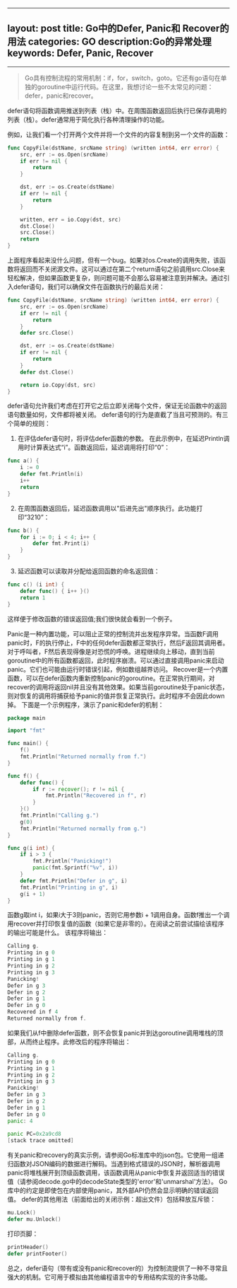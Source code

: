 
---
layout: post
title: Go中的Defer, Panic和 Recover的用法
categories: GO
description:Go的异常处理
keywords: Defer, Panic, Recover
---

---
> Go具有控制流程的常用机制：if，for，switch，goto。它还有go语句在单独的goroutine中运行代码。在这里，我想讨论一些不太常见的问题：defer，panic和recover。

defer语句将函数调用推送到列表（栈）中。在周围函数返回后执行已保存调用的列表（栈）。defer通常用于简化执行各种清理操作的功能。

例如，让我们看一个打开两个文件并将一个文件的内容复制到另一个文件的函数：
```go
func CopyFile(dstName, srcName string) (written int64, err error) {
    src, err := os.Open(srcName)
    if err != nil {
        return
    }

    dst, err := os.Create(dstName)
    if err != nil {
        return
    }

    written, err = io.Copy(dst, src)
    dst.Close()
    src.Close()
    return
}
```
上面程序看起来没什么问题，但有一个bug。如果对os.Create的调用失败，该函数将返回而不关闭源文件。这可以通过在第二个return语句之前调用src.Close来轻松解决，但如果函数更复杂，则问题可能不会那么容易被注意到并解决。通过引入defer语句，我们可以确保文件在函数执行的最后关闭：
```go
func CopyFile(dstName, srcName string) (written int64, err error) {
    src, err := os.Open(srcName)
    if err != nil {
        return
    }
    defer src.Close()

    dst, err := os.Create(dstName)
    if err != nil {
        return
    }
    defer dst.Close()

    return io.Copy(dst, src)
}
```
defer语句允许我们考虑在打开它之后立即关闭每个文件，保证无论函数中的返回语句数量如何，文件都将被关闭。
defer语句的行为是直截了当且可预测的。有三个简单的规则：
1. 在评估defer语句时，将评估defer函数的参数。
在此示例中，在延迟Println调用时计算表达式“i”。函数返回后，延迟调用将打印“0”：
```go
func a() {
    i := 0
    defer fmt.Println(i)
    i++
    return
}
```
2. 在周围函数返回后，延迟函数调用以"后进先出"顺序执行。此功能打印“3210”：
```go
func b() {
    for i := 0; i < 4; i++ {
        defer fmt.Print(i)
    }
}
```
3. 延迟函数可以读取并分配给返回函数的命名返回值：
```go
func c() (i int) {
    defer func() { i++ }()
    return 1
}
```
这样便于修改函数的错误返回值;我们很快就会看到一个例子。

Panic是一种内置功能，可以阻止正常的控制流并出发程序异常。当函数F调用panic时，F的执行停止，F中的任何defer函数都正常执行，然后F返回其调用者。对于呼叫者，F然后表现得像是对恐慌的呼唤。进程继续向上移动，直到当前goroutine中的所有函数都返回，此时程序崩溃。可以通过直接调用panic来启动panic。它们也可能由运行时错误引起，例如数组越界访问。
Recover是一个内置函数，可以在defer函数内重新控制panic的goroutine。在正常执行期间，对recover的调用将返回nil并且没有其他效果。如果当前goroutine处于panic状态，则对恢复的调用将捕获给予panic的值并恢复正常执行。此时程序不会因此down掉。
下面是一个示例程序，演示了panic和defer的机制：
```go
package main

import "fmt"

func main() {
    f()
    fmt.Println("Returned normally from f.")
}

func f() {
    defer func() {
        if r := recover(); r != nil {
            fmt.Println("Recovered in f", r)
        }
    }()
    fmt.Println("Calling g.")
    g(0)
    fmt.Println("Returned normally from g.")
}

func g(i int) {
    if i > 3 {
        fmt.Println("Panicking!")
        panic(fmt.Sprintf("%v", i))
    }
    defer fmt.Println("Defer in g", i)
    fmt.Println("Printing in g", i)
    g(i + 1)
}
```
函数g取int i，如果i大于3则panic，否则它用参数i + 1调用自身。函数f推出一个调用recover并打印恢复值的函数（如果它是非零的）。在阅读之前尝试描绘该程序的输出可能是什么。
该程序将输出：
```go
Calling g.
Printing in g 0
Printing in g 1
Printing in g 2
Printing in g 3
Panicking!
Defer in g 3
Defer in g 2
Defer in g 1
Defer in g 0
Recovered in f 4
Returned normally from f.
```
如果我们从f中删除defer函数，则不会恢复panic并到达goroutine调用堆栈的顶部，从而终止程序。此修改后的程序将输出：
```go
Calling g.
Printing in g 0
Printing in g 1
Printing in g 2
Printing in g 3
Panicking!
Defer in g 3
Defer in g 2
Defer in g 1
Defer in g 0
panic: 4
 
panic PC=0x2a9cd8
[stack trace omitted]
```
有关panic和recovery的真实示例，请参阅Go标准库中的json包。它使用一组递归函数对JSON编码的数据进行解码。当遇到格式错误的JSON时，解析器调用panic将堆栈展开到顶级函数调用，该函数调用从panic中恢复并返回适当的错误值（请参阅decode.go中的decodeState类型的'error'和'unmarshal'方法）。
Go库中的约定是即使包在内部使用panic，其外部API仍然会显示明确的错误返回值。
defer的其他用法（前面给出的关闭示例：超出文件）包括释放互斥锁：
```go
mu.Lock()
defer mu.Unlock()
```
打印页脚：
```go
printHeader()
defer printFooter()
```
总之，defer语句（带有或没有panic和recover的）为控制流提供了一种不寻常且强大的机制。它可用于模拟由其他编程语言中的专用结构实现的许多功能。
